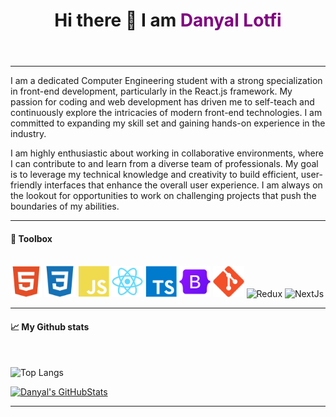<header>
      <h1>Hi there 👋 I am <span style="color: purple;">Danyal Lotfi</span></h1>
</header>

---

<div class="description">
      <p>
            I am a dedicated Computer Engineering student with a strong specialization in front-end development,
            particularly
            in the React.js framework. My passion for coding and web development has driven me to self-teach and
            continuously
            explore the intricacies of modern front-end technologies. I am committed to expanding my skill set and
            gaining
            hands-on experience in the industry.
      </p>
      <p>
        I am highly enthusiastic about working in collaborative environments, where I can contribute to and learn
            from a
            diverse team of professionals. My goal is to leverage my technical knowledge and creativity to build
            efficient,
            user-friendly interfaces that enhance the overall user experience. I am always on the lookout for
            opportunities to
            work on challenging projects that push the boundaries of my abilities.
      </p>
</div>

---

<div class="toolbox">
      <h4>🧰 Toolbox</h4><br />
        <img src="https://raw.githubusercontent.com/devicons/devicon/6910f0503efdd315c8f9b858234310c06e04d9c0/icons/html5/html5-plain.svg"
            width="50px" height="50px" alt="HTML5">
        <img src="https://raw.githubusercontent.com/devicons/devicon/6910f0503efdd315c8f9b858234310c06e04d9c0/icons/css3/css3-plain.svg"
            alt="CSS3" width="50px" height="50px">
        <img src="https://raw.githubusercontent.com/devicons/devicon/6910f0503efdd315c8f9b858234310c06e04d9c0/icons/javascript/javascript-plain.svg"
            alt="JavaScript" width="50px" height="50px">
        <img src="https://raw.githubusercontent.com/devicons/devicon/6910f0503efdd315c8f9b858234310c06e04d9c0/icons/react/react-original.svg"
            alt="React" width="50px" height="50px">
        <img src="https://raw.githubusercontent.com/devicons/devicon/6910f0503efdd315c8f9b858234310c06e04d9c0/icons/typescript/typescript-plain.svg"
            alt="TypeScript" width="50px" height="50px">
        <img src="https://raw.githubusercontent.com/devicons/devicon/6910f0503efdd315c8f9b858234310c06e04d9c0/icons/bootstrap/bootstrap-original.svg"
            alt="Bootstrap" width="50px" height="50px">
      <img src="https://raw.githubusercontent.com/devicons/devicon/ca28c779441053191ff11710fe24a9e6c23690d6/icons/git/git-plain.svg"
            alt="Bootstrap" width="50px" height="50px">
      <img src="https://raw.githubusercontent.com/reduxjs/redux/master/logo/logo.png"
            alt="Redux" width="50px" height="50px">
      <img src="https://img.icons8.com/fluent-systems-filled/512/nextjs.png"
            alt="NextJs" width="50px" height="50px">
</div>

---

<h4>📈 My Github stats</h4><br />

![Top Langs](https://github-readme-stats.vercel.app/api/top-langs/?username=iXZed026&layout=compact&theme=radical)

[![Danyal's GitHubStats](https://github-readme-stats.vercel.app/api?username=iXZed026&show_icons=true&theme=radical)](https://github.com/anuraghazra/github-readme-stats)

---
